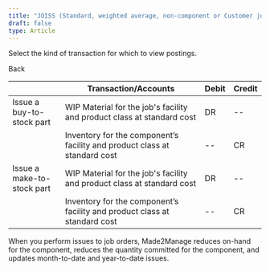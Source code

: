 ```yaml
---
title: "JOISS (Standard, weighted average, non-component or Customer jobs)"
draft: false
type: Article
---
```


Select the kind of transaction for which to view postings. 

Back

|                            | Transaction/Accounts                                                      | Debit | Credit |
|----------------------------|---------------------------------------------------------------------------|-------|--------|
| Issue a buy-to-stock part  | WIP Material for the job's facility and product class at standard cost    | DR    | --     |
|                            | Inventory for the component’s facility and product class at standard cost | --    | CR     |
| Issue a make-to-stock part | WIP Material for the job's facility and product class at standard cost    | DR    | --     |
|                            | Inventory for the component’s facility and product class at standard cost | --    | CR     |

When you perform issues to job orders, Made2Manage reduces on-hand for the component, reduces the quantity committed for the component, and updates month-to-date and year-to-date issues.